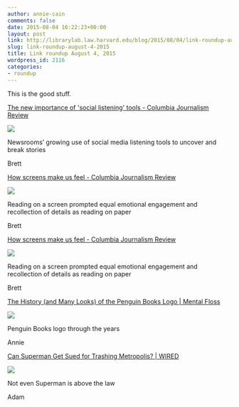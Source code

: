 ```yaml
---
author: annie-cain
comments: false
date: 2015-08-04 16:22:23+00:00
layout: post
link: http://librarylab.law.harvard.edu/blog/2015/08/04/link-roundup-august-4-2015/
slug: link-roundup-august-4-2015
title: Link roundup August 4, 2015
wordpress_id: 2116
categories:
- roundup
---
```


This is the good stuff.

[The new importance of 'social listening' tools - Columbia Journalism Review](http://www.cjr.org/analysis/the_new_importance_of_social_listening_tools.php)

[![](http://librarylab.law.harvard.edu/roundup/images/55c0e6bea262e.png)](http://www.cjr.org/analysis/the_new_importance_of_social_listening_tools.php)

Newsrooms’ growing use of social media listening tools to uncover and break stories

Brett

[How screens make us feel - Columbia Journalism Review](http://www.cjr.org/analysis/finding_empathy_online.php)

[![](http://librarylab.law.harvard.edu/roundup/images/55c0e69da1a58.png)](http://www.cjr.org/analysis/finding_empathy_online.php)

Reading on a screen prompted equal emotional engagement and recollection of details as reading on paper

Brett

[How screens make us feel - Columbia Journalism Review](http://www.cjr.org/analysis/finding_empathy_online.php)

[![](http://librarylab.law.harvard.edu/roundup/images/55c0e69702479.png)](http://www.cjr.org/analysis/finding_empathy_online.php)

Reading on a screen prompted equal emotional engagement and recollection of details as reading on paper

Brett

[The History (and Many Looks) of the Penguin Books Logo | Mental Floss](http://mentalfloss.com/article/66915/history-and-many-looks-penguin-books-logo)

[![](http://librarylab.law.harvard.edu/roundup/images/55c0da02d1a35.png)](http://mentalfloss.com/article/66915/history-and-many-looks-penguin-books-logo)

Penguin Books logo through the years

Annie

[Can Superman Get Sued for Trashing Metropolis? | WIRED](http://www.wired.com/2015/08/geeks-guide-suing-superman/?mbid=social_twitter)

[![](http://librarylab.law.harvard.edu/roundup/images/55bf6e8754443.png)](http://www.wired.com/2015/08/geeks-guide-suing-superman/?mbid=social_twitter)

Not even Superman is above the law

Adam
